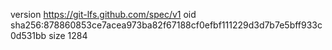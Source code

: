 version https://git-lfs.github.com/spec/v1
oid sha256:878860853ce7acea973ba82f67188cf0efbf111229d3d7b7e5bff933c0d531bb
size 1284
